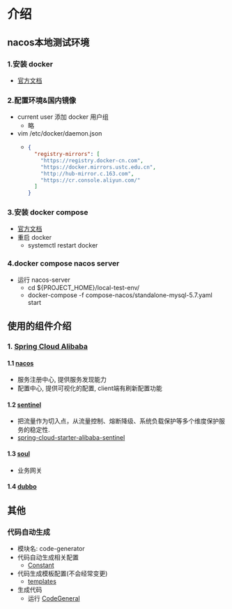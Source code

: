 # 介绍

## nacos本地测试环境

### 1.安装 docker

- [官方文档](https://docs.docker.com/engine/install/centos/)

### 2.配置环境&国内镜像

- current user 添加 docker 用户组
    - 略
- vim /etc/docker/daemon.json
    - ```json
      {
        "registry-mirrors": [
          "https://registry.docker-cn.com",
          "https://docker.mirrors.ustc.edu.cn",
          "http://hub-mirror.c.163.com",
          "https://cr.console.aliyun.com/"
        ]
      }
      ```

### 3.安装 docker compose

- [官方文档](https://docs.docker.com/compose/install/)
- 重启 docker
    - systemctl restart docker

### 4.docker compose nacos server

- 运行 nacos-server
    - cd ${PROJECT_HOME}/local-test-env/
    - docker-compose -f compose-nacos/standalone-mysql-5.7.yaml start

## 使用的组件介绍

### 1. [Spring Cloud Alibaba](https://github.com/alibaba/spring-cloud-alibaba/blob/master/README-zh.md)

#### 1.1 [nacos](https://github.com/alibaba/Nacos)

- 服务注册中心, 提供服务发现能力
- 配置中心, 提供可视化的配置, client端有刷新配置功能

#### 1.2 [sentinel](https://github.com/alibaba/Sentinel)

- 把流量作为切入点，从流量控制、熔断降级、系统负载保护等多个维度保护服务的稳定性.
- [spring-cloud-starter-alibaba-sentinel](https://github.com/alibaba/spring-cloud-alibaba/wiki/Sentinel)

#### 1.3  [soul](https://github.com/dromara/soul)

- 业务网关

#### 1.4 [dubbo](https://github.com/SpringCloud/spring-cloud-dubbo)

## 其他

### 代码自动生成

- 模块名: code-generator
- 代码自动生成相关配置
    - [Constant](code-generator/src/main/java/com/winfred/dataworks/general/Constant.java)
- 代码生成模板配置(不会经常变更)
    - [templates](code-generator/src/main/resources/templates)
- 生成代码
    - 运行 [CodeGeneral](code-generator/src/main/java/com/winfred/dataworks/general/CodeGeneral.java)
